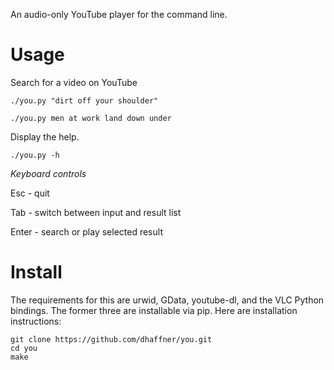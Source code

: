 An audio-only YouTube player for the command line.

Usage
=====

Search for a video on YouTube

    ./you.py "dirt off your shoulder"

    ./you.py men at work land down under


Display the help.

    ./you.py -h

*Keyboard controls*

Esc - quit

Tab - switch between input and result list

Enter - search or play selected result

Install
=======

The requirements for this are urwid, GData, youtube-dl, and the VLC Python bindings. The former three are installable via pip. Here are installation instructions:

    git clone https://github.com/dhaffner/you.git
    cd you
    make
